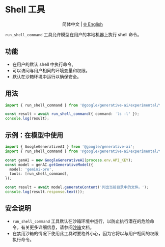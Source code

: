 # Shell 工具

<p align="center">
  简体中文 | <a href="../../../../docs/tools/shell.md">🌐 English</a>
</p>

`run_shell_command` 工具允许模型在用户的本地机器上执行 shell 命令。

## 功能

- 在用户的默认 shell 中执行命令。
- 可以访问与用户相同的环境变量和权限。
- 默认在沙箱环境中运行以确保安全。

## 用法

```typescript
import { run_shell_command } from '@google/generative-ai/experimental/tools';

const result = await run_shell_command({ command: 'ls -l' });
console.log(result);
```

## 示例：在模型中使用

```typescript
import { GoogleGenerativeAI } from '@google/generative-ai';
import { run_shell_command } from '@google/generative-ai/experimental/tools';

const genAI = new GoogleGenerativeAI(process.env.API_KEY);
const model = genAI.getGenerativeModel({
  model: 'gemini-pro',
  tools: [run_shell_command],
});

const result = await model.generateContent('列出当前目录中的文件。');
console.log(result.response.text());
```

## 安全说明

- `run_shell_command` 工具默认在沙箱环境中运行，以防止执行潜在的危险命令。有关更多详细信息，请参阅[沙箱](../sandbox.md)文档。
- 在禁用沙箱的情况下使用此工具时要格外小心，因为它将以与用户相同的权限执行命令。
